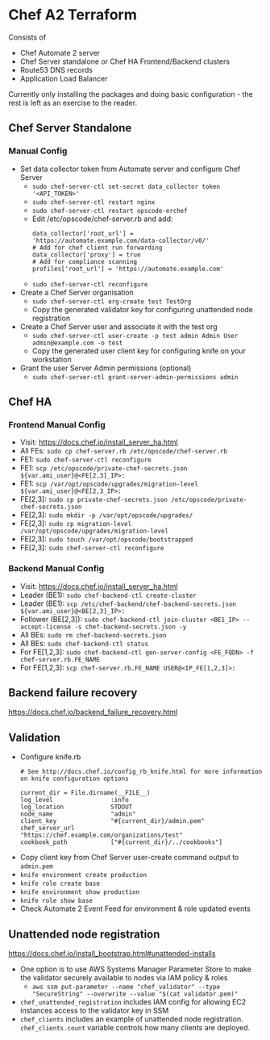 # Chef A2 Terraform

Consists of
* Chef Automate 2 server
* Chef Server standalone or Chef HA Frontend/Backend clusters
* Route53 DNS records
* Application Load Balancer

Currently only installing the packages and doing basic configuration - the rest is left as an exercise to the reader.

## Chef Server Standalone
### Manual Config
* Set data collector token from Automate server and configure Chef Server
  * `sudo chef-server-ctl set-secret data_collector token '<API_TOKEN>'`
  * `sudo chef-server-ctl restart nginx`
  * `sudo chef-server-ctl restart opscode-erchef`
  * Edit /etc/opscode/chef-server.rb and add:
    ```
    data_collector['root_url'] = 'https://automate.example.com/data-collector/v0/'
    # Add for chef client run forwarding
    data_collector['proxy'] = true
    # Add for compliance scanning
    profiles['root_url'] = 'https://automate.example.com'
    ```
  * `sudo chef-server-ctl reconfigure`
* Create a Chef Server organisation
  * `sudo chef-server-ctl org-create test TestOrg`
  * Copy the generated validator key for configuring unattended node registration
* Create a Chef Server user and associate it with the test org
  * `sudo chef-server-ctl user-create -p test admin Admin User admin@example.com -o test`
  * Copy the generated user client key for configuring knife on your workstation
* Grant the user Server Admin permissions (optional)
  * `sudo chef-server-ctl grant-server-admin-permissions admin`

## Chef HA
### Frontend Manual Config
* Visit: https://docs.chef.io/install_server_ha.html
* All FEs: `sudo cp chef-server.rb /etc/opscode/chef-server.rb`
* FE1: `sudo chef-server-ctl reconfigure`
* FE1: `scp /etc/opscode/private-chef-secrets.json ${var.ami_user}@<FE[2,3]_IP>:`
* FE1: `scp /var/opt/opscode/upgrades/migration-level ${var.ami_user}@<FE[2,3_IP>:`
* FE[2,3]: `sudo cp private-chef-secrets.json /etc/opscode/private-chef-secrets.json`
* FE[2,3]: `sudo mkdir -p /var/opt/opscode/upgrades/`
* FE[2,3]: `sudo cp migration-level /var/opt/opscode/upgrades/migration-level`
* FE[2,3]: `sudo touch /var/opt/opscode/bootstrapped`
* FE[2,3]: `sudo chef-server-ctl reconfigure`

### Backend Manual Config
* Visit: https://docs.chef.io/install_server_ha.html
* Leader (BE1): `sudo chef-backend-ctl create-cluster`
* Leader (BE1): `scp /etc/chef-backend/chef-backend-secrets.json ${var.ami_user}@<BE[2,3]_IP>:`
* Follower (BE[2,3]): `sudo chef-backend-ctl join-cluster <BE1_IP> --accept-license -s chef-backend-secrets.json -y`
* All BEs: `sudo rm chef-backend-secrets.json`
* All BEs: `sudo chef-backend-ctl status`
* For FE[1,2,3]: `sudo chef-backend-ctl gen-server-config <FE_FQDN> -f chef-server.rb.FE_NAME`
* For FE[1,2,3]: `scp chef-server.rb.FE_NAME USER@<IP_FE[1,2,3]>:`

## Backend failure recovery
https://docs.chef.io/backend_failure_recovery.html

## Validation
* Configure knife.rb
  ```
  # See http://docs.chef.io/config_rb_knife.html for more information on knife configuration options

  current_dir = File.dirname(__FILE__)
  log_level                :info
  log_location             STDOUT
  node_name                "admin"
  client_key               "#{current_dir}/admin.pem"
  chef_server_url          "https://chef.example.com/organizations/test"
  cookbook_path            ["#{current_dir}/../cookbooks"]
  ```
* Copy client key from Chef Server user-create command output to `admin.pem`
* `knife environment create production`
* `knife role create base`
* `knife environment show production`
* `knife role show base`
* Check Automate 2 Event Feed for environment & role updated events

## Unattended node registration
https://docs.chef.io/install_bootstrap.html#unattended-installs

* One option is to use AWS Systems Manager Parameter Store to make the validator securely available to nodes via IAM policy & roles
  * `aws ssm put-parameter --name "chef_validator" --type "SecureString" --overwrite --value "$(cat validator.pem)"`
* `chef_unattended_registration` includes IAM config for allowing EC2 instances access to the validator key in SSM
* `chef_clients` includes an example of unattended node registration. `chef_clients.count` variable controls how many clients are deployed.
